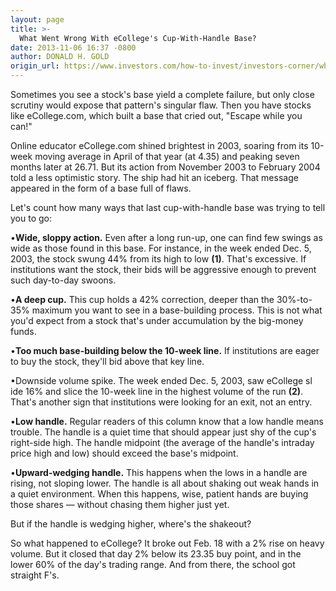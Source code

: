 ```yaml
---
layout: page
title: >-
  What Went Wrong With eCollege's Cup-With-Handle Base?
date: 2013-11-06 16:37 -0800
author: DONALD H. GOLD
origin_url: https://www.investors.com/how-to-invest/investors-corner/what-went-wrong-with-ecollege-base/
---
```


Sometimes you see a stock's base yield a complete failure, but only close scrutiny would expose that pattern's singular flaw. Then you have stocks like eCollege.com, which built a base that cried out, "Escape while you can!"

Online educator eCollege.com shined brightest in 2003, soaring from its 10-week moving average in April of that year (at 4.35) and peaking seven months later at 26.71. But its action from November 2003 to February 2004 told a less optimistic story. The ship had hit an iceberg. That message appeared in the form of a base full of flaws.

Let's count how many ways that last cup-with-handle base was trying to tell you to go:

•**Wide, sloppy action.** Even after a long run-up, one can find few swings as wide as those found in this base. For instance, in the week ended Dec. 5, 2003, the stock swung 44% from its high to low **(1)**. That's excessive. If institutions want the stock, their bids will be aggressive enough to prevent such day-to-day swoons.

•**A deep cup.** This cup holds a 42% correction, deeper than the 30%-to-35% maximum you want to see in a base-building process. This is not what you'd expect from a stock that's under accumulation by the big-money funds.

•**Too much base-building below the 10-week line.** If institutions are eager to buy the stock, they'll bid above that key line.

•Downside volume spike. The week ended Dec. 5, 2003, saw eCollege sl ide 16% and slice the 10-week line in the highest volume of the run **(2)**. That's another sign that institutions were looking for an exit, not an entry.

•**Low handle.** Regular readers of this column know that a low handle means trouble. The handle is a quiet time that should appear just shy of the cup's right-side high. The handle midpoint (the average of the handle's intraday price high and low) should exceed the base's midpoint.

•**Upward-wedging handle.** This happens when the lows in a handle are rising, not sloping lower. The handle is all about shaking out weak hands in a quiet environment. When this happens, wise, patient hands are buying those shares — without chasing them higher just yet.

But if the handle is wedging higher, where's the shakeout?

So what happened to eCollege? It broke out Feb. 18 with a 2% rise on heavy volume. But it closed that day 2% below its 23.35 buy point, and in the lower 60% of the day's trading range. And from there, the school got straight F's.
